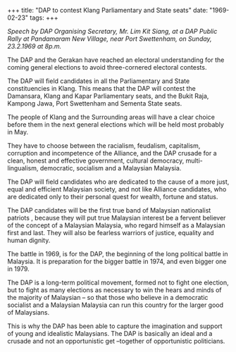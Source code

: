 +++ 
title: "DAP to contest Klang Parliamentary and State seats"
date: "1969-02-23"
tags:
+++

_Speech by DAP Organising Secretary, Mr. Lim Kit Siang, at a DAP Public Rally at Pandamaram New Village, near Port Swettenham, on Sunday, 23.2.1969 at 8p.m._

The DAP and the Gerakan have reached an electoral understanding for the coming general elections to avoid three-cornered electoral contests.

The DAP will field candidates in all the Parliamentary and State constituencies in Klang. This means that the DAP will contest the Damansara, Klang and Kapar Parliamentary seats, and the Bukit Raja, Kampong Jawa, Port Swettenham and Sementa State seats.
	
The people of Klang and the Surrounding areas will have a clear choice before them in the next general elections which will be held most probably in May.
	
They have to choose between the racialism, feudalism, capitalism, corruption and incompetence of the Alliance, and the DAP crusade for a clean, honest and effective government, cultural democracy, multi-lingualism, democratic, socialism and a Malaysian Malaysia.</u>
	
The DAP will field candidates who are dedicated to the cause of a more just, equal and efficient Malaysian society, and not like Alliance candidates, who are dedicated only to their personal quest for wealth, fortune and status.
	
The DAP candidates will be the first true band of Malaysian nationalist patriots , because they will put true Malaysian interest be a fervent believer of the concept of a Malaysian Malaysia, who regard himself as a Malaysian first and last. They will also be fearless warriors of justice, equality and human dignity.
	
The battle in 1969, is for the DAP, the beginning of the long political battle in Malaysia. It is preparation for the bigger battle in 1974, and even bigger one in 1979.
	
The DAP is a long-term political movement, formed not to fight one election, but to fight as many elections as necessary to win the hears and minds of the majority of Malaysian – so that those who believe in a democratic socialist and a Malaysian Malaysia can run this country for the larger good of Malaysians.
	
This is why the DAP has been able to capture the imagination and support of young and idealistic Malaysians. The DAP is basically an ideal and a crusade and not an opportunistic get –together of opportunistic politicians. 
